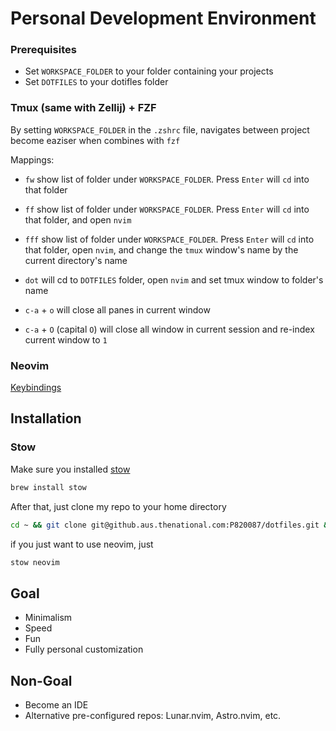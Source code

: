 # Personal Development Environment


### Prerequisites
- Set `WORKSPACE_FOLDER` to your folder containing your projects
- Set `DOTFILES` to your dotifles folder


### Tmux (same with Zellij) + FZF

By setting `WORKSPACE_FOLDER` in the `.zshrc` file, navigates between project become eaziser when combines
with `fzf`

Mappings:
- `fw` show list of folder under `WORKSPACE_FOLDER`. Press `Enter` will `cd` into that folder
- `ff` show list of folder under `WORKSPACE_FOLDER`. Press `Enter` will `cd` into that folder, and open `nvim`
- `fff` show list of folder under `WORKSPACE_FOLDER`. Press `Enter` will `cd` into that folder, open `nvim`, and change the `tmux` window's name by the current directory's name

- `dot` will cd to `DOTFILES` folder, open `nvim` and set tmux window to folder's name

- `c-a` + `o` will close all panes in current window
- `c-a` + `O` (capital `O`) will close all window in current session and re-index current window to `1`


### Neovim

[Keybindings](./keys.md)

## Installation

### Stow

Make sure you installed [stow](https://formulae.brew.sh/formula/stow)

```sh
brew install stow
```

After that, just clone my repo to your home directory

```sh
cd ~ && git clone git@github.aus.thenational.com:P820087/dotfiles.git && cd ~/dotfiles && rm -rf .non-stow && stow . && git stash -u
```

if you just want to use neovim, just

```sh
stow neovim
```

## Goal

- Minimalism
- Speed
- Fun
- Fully personal customization

## Non-Goal
- Become an IDE
- Alternative pre-configured repos: Lunar.nvim, Astro.nvim, etc.

